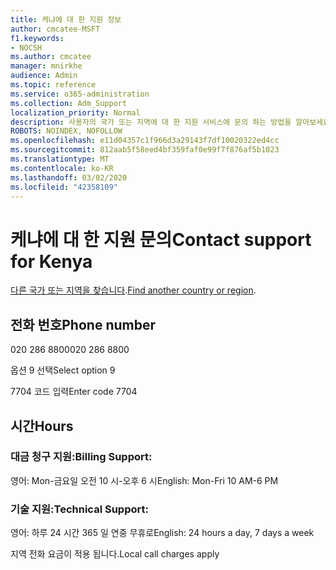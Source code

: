 ```yaml
---
title: 케냐에 대 한 지원 정보
author: cmcatee-MSFT
f1.keywords:
- NOCSH
ms.author: cmcatee
manager: mnirkhe
audience: Admin
ms.topic: reference
ms.service: o365-administration
ms.collection: Adm_Support
localization_priority: Normal
description: 사용자의 국가 또는 지역에 대 한 지원 서비스에 문의 하는 방법을 알아보세요.
ROBOTS: NOINDEX, NOFOLLOW
ms.openlocfilehash: e11d04357c1f966d3a29143f7df10020322ed4cc
ms.sourcegitcommit: 812aab5f58eed4bf359faf0e99f7f876af5b1023
ms.translationtype: MT
ms.contentlocale: ko-KR
ms.lasthandoff: 03/02/2020
ms.locfileid: "42358109"
---
```

# <a name="contact-support-for-kenya"></a><span data-ttu-id="1f88a-103">케냐에 대 한 지원 문의</span><span class="sxs-lookup"><span data-stu-id="1f88a-103">Contact support for Kenya</span></span>

<span data-ttu-id="1f88a-104">[다른 국가 또는 지역을 찾습니다](../contact-support-for-business-products.md).</span><span class="sxs-lookup"><span data-stu-id="1f88a-104">[Find another country or region](../contact-support-for-business-products.md).</span></span>

## <a name="phone-number"></a><span data-ttu-id="1f88a-105">전화 번호</span><span class="sxs-lookup"><span data-stu-id="1f88a-105">Phone number</span></span>
<span data-ttu-id="1f88a-106">020 286 8800</span><span class="sxs-lookup"><span data-stu-id="1f88a-106">020 286 8800</span></span>

<span data-ttu-id="1f88a-107">옵션 9 선택</span><span class="sxs-lookup"><span data-stu-id="1f88a-107">Select option 9</span></span>

<span data-ttu-id="1f88a-108">7704 코드 입력</span><span class="sxs-lookup"><span data-stu-id="1f88a-108">Enter code 7704</span></span>

## <a name="hours"></a><span data-ttu-id="1f88a-109">시간</span><span class="sxs-lookup"><span data-stu-id="1f88a-109">Hours</span></span>
### <a name="billing-support"></a><span data-ttu-id="1f88a-110">대금 청구 지원:</span><span class="sxs-lookup"><span data-stu-id="1f88a-110">Billing Support:</span></span>

<span data-ttu-id="1f88a-111">영어: Mon-금요일 오전 10 시-오후 6 시</span><span class="sxs-lookup"><span data-stu-id="1f88a-111">English: Mon-Fri 10 AM-6 PM</span></span>

### <a name="technical-support"></a><span data-ttu-id="1f88a-112">기술 지원:</span><span class="sxs-lookup"><span data-stu-id="1f88a-112">Technical Support:</span></span>

<span data-ttu-id="1f88a-113">영어: 하루 24 시간 365 일 연중 무휴로</span><span class="sxs-lookup"><span data-stu-id="1f88a-113">English: 24 hours a day, 7 days a week</span></span>

<span data-ttu-id="1f88a-114">지역 전화 요금이 적용 됩니다.</span><span class="sxs-lookup"><span data-stu-id="1f88a-114">Local call charges apply</span></span>
